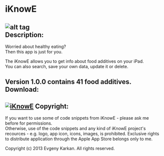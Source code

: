 iKnowE
======
![alt tag](https://raw.github.com/EvgenyKarkan/iKnowE/master/iKnowE/iKnowE/Resourses/Images/GitHub_icon.png)  
Description:
-----------
Worried about healthy eating?  
Then this app is just for you.

The iKnowE allows you to get info about food additives on your iPad.   
You can also search, save your own data, update it or delete.

Version 1.0.0 contains 41 food additives.
Download:
--------
[![iKnowE](https://raw.github.com/EvgenyKarkan/iKnowE/master/iKnowE/iKnowE/Resourses/Images/Download_on_the_App_Store_Badge_US-UK_135x40.png)](https://itunes.apple.com/us/app/iknowe/id725541258?mt=8 "iKnowE")
Copyright:
------------
If you want to use some of code snippets from iKnowE - please ask me before for permissions.  
Otherwise, use of the code snippets and any kind of iKnowE project's recources - e.g. logo, app icon, icons, images, is prohibited. Exclusive rights to distribute application through the Apple App Store belongs only to me.  

Copyright (c) 2013 Evgeny Karkan. All rights reserved.


